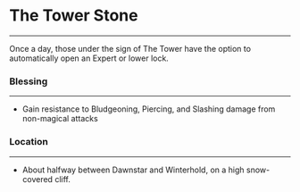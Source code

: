 # The Tower Stone

---

Once a day, those under the sign of The Tower have the option to automatically open an Expert or lower lock.

### Blessing
---
- Gain resistance to Bludgeoning, Piercing, and Slashing damage from non-magical attacks

### Location
---
- About halfway between Dawnstar and Winterhold, on a high snow-covered cliff.
